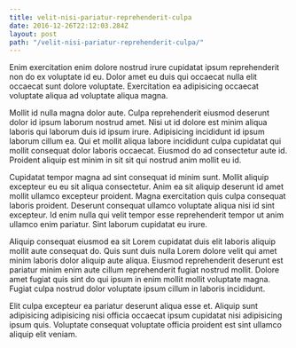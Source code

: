 ```yaml
---
title: velit-nisi-pariatur-reprehenderit-culpa
date: 2016-12-26T22:12:03.284Z
layout: post
path: "/velit-nisi-pariatur-reprehenderit-culpa/"
---
```


Enim exercitation enim dolore nostrud irure cupidatat ipsum reprehenderit non do ex voluptate id eu. Dolor amet eu duis qui occaecat nulla elit occaecat sunt dolore voluptate. Exercitation ea adipisicing occaecat voluptate aliqua ad voluptate aliqua magna.

Mollit id nulla magna dolor aute. Culpa reprehenderit eiusmod deserunt dolor id ipsum laborum nostrud amet. Nisi ut id dolore est minim aliqua laboris qui laborum duis id ipsum irure. Adipisicing incididunt id ipsum laborum cillum ea. Qui et mollit aliqua labore incididunt culpa cupidatat qui mollit consequat dolor laboris occaecat. Eiusmod do ad consectetur aute id. Proident aliquip est minim in sit sit qui nostrud anim mollit eu id.

Cupidatat tempor magna ad sint consequat id minim sunt. Mollit aliquip excepteur eu eu sit aliqua consectetur. Anim ea sit aliquip deserunt id amet mollit ullamco excepteur proident. Magna exercitation quis culpa consequat laboris proident. Deserunt consequat ullamco voluptate aliqua nisi id sint excepteur. Id enim nulla qui velit tempor esse reprehenderit tempor ut anim ullamco enim pariatur. Sint laborum cupidatat eu irure.

Aliquip consequat eiusmod ea sit Lorem cupidatat duis elit laboris aliquip mollit aute consequat do. Quis sunt duis nulla Lorem dolore velit qui amet minim laboris dolor aliquip aute aliqua. Eiusmod reprehenderit deserunt est pariatur minim enim aute cillum reprehenderit fugiat nostrud mollit. Dolore amet fugiat quis sint do qui ipsum in enim mollit mollit voluptate magna. Fugiat culpa nostrud dolor voluptate ipsum cillum in laboris incididunt.

Elit culpa excepteur ea pariatur deserunt aliqua esse et. Aliquip sunt adipisicing adipisicing nisi officia occaecat ipsum cupidatat nisi adipisicing ipsum quis. Voluptate consequat voluptate officia proident est sint ullamco aliquip elit veniam.